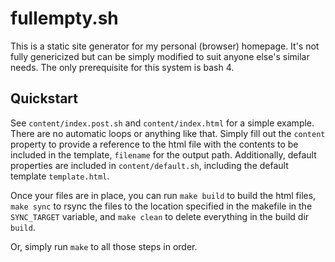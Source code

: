 # fullempty.sh

This is a static site generator for my personal (browser) homepage.
It's not fully genericized but can be simply modified to suit anyone else's similar
needs. The only prerequisite for this system is bash 4.

## Quickstart

See `content/index.post.sh` and `content/index.html` for a simple example. There are no
automatic loops or anything like that. Simply fill out the `content` property to provide
a reference to the html file with the contents to be included in the template, `filename`
for the output path. Additionally, default properties are included in `content/default.sh`,
including the default template `template.html`.

Once your files are in place, you can run `make build` to build the html files, `make sync`
to rsync the files to the location specified in the makefile in the `SYNC_TARGET` variable,
and `make clean` to delete everything in the build dir `build`.

Or, simply run `make` to all those steps in order.
